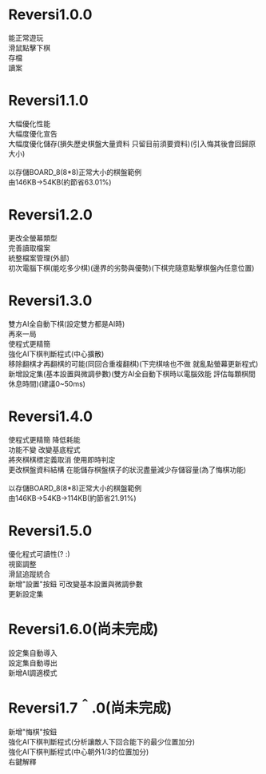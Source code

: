 # Reversi1.0.0
能正常遊玩<br>
滑鼠點擊下棋<br>
存檔<br>
讀案<br>

# Reversi1.1.0
大幅優化性能<br>
大幅度優化宣告<br>
大幅度優化儲存(損失歷史棋盤大量資料 只留目前須要資料)(引入悔其後會回歸原大小)<br>
<br>
以存儲BOARD_8(8*8)正常大小的棋盤範例<br>
由146KB->54KB(約節省63.01%)<br>

# Reversi1.2.0
更改全螢幕類型<br>
完善讀取檔案<br>
統整檔案管理(外部)<br>
初次電腦下棋(能吃多少棋)(邊界的劣勢與優勢)(下棋完隨意點擊棋盤內任意位置)<br>

# Reversi1.3.0
雙方AI全自動下棋(設定雙方都是AI時)<br>
再來一局<br>
使程式更精簡<br>
強化AI下棋判斷程式(中心擴散)<br>
移除翻棋才再翻棋的可能(同回合重複翻棋)(下完棋啥也不做 就亂點螢幕更新程式)<br>
新增設定集(基本設置與微調參數)(雙方AI全自動下棋時以電腦效能 評估每顆棋間休息時間)(建議0~50ms)<br>

# Reversi1.4.0
使程式更精簡 降低耗能<br>
功能不變 改變基底程式<br>
將夾棋棋標定義取消 使用即時判定<br>
更改棋盤資料結構 在能儲存棋盤棋子的狀況盡量減少存儲容量(為了悔棋功能)<br>
<br>
以存儲BOARD_8(8*8)正常大小的棋盤範例<br>
由146KB->54KB->114KB(約節省21.91%)<br>

# Reversi1.5.0
優化程式可讀性(? :)<br>
視窗調整<br>
滑鼠追蹤統合<br>
新增"設置"按鈕 可改變基本設置與微調參數<br>
更新設定集<br>

# Reversi1.6.0(尚未完成)
設定集自動導入<br>
設定集自動導出<br>
新增AI調適模式<br>

# Reversi1.7＾.0(尚未完成)
新增"悔棋"按鈕<br>
強化AI下棋判斷程式(分析讓敵人下回合能下的最少位置加分)<br>
強化AI下棋判斷程式(中心朝外1/3的位置加分)<br>
右鍵解釋<br>


